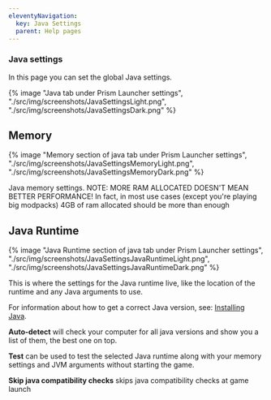 ```yaml
---
eleventyNavigation:
  key: Java Settings
  parent: Help pages
--- 
```


### Java settings

In this page you can set the global Java settings.

<div class="row">
  <div class="column">
      {% image "Java tab under Prism Launcher settings", "./src/img/screenshots/JavaSettingsLight.png", "./src/img/screenshots/JavaSettingsDark.png" %}
  </div>
</div>

## Memory

<div class="row">
  <div class="column">
      {% image "Memory section of java tab under Prism Launcher settings", "./src/img/screenshots/JavaSettingsMemoryLight.png", "./src/img/screenshots/JavaSettingsMemoryDark.png" %}
  </div>
</div>

Java memory settings.
NOTE: MORE RAM ALLOCATED DOESN'T MEAN BETTER PERFORMANCE! In fact, in most use cases (except you're playing big modpacks) 4GB of ram allocated should be more than enough

## Java Runtime

<div class="row">
  <div class="column">
      {% image "Java Runtime section of java tab under Prism Launcher settings", "./src/img/screenshots/JavaSettingsJavaRuntimeLight.png", "./src/img/screenshots/JavaSettingsJavaRuntimeDark.png" %}
  </div>
</div>

This is where the settings for the Java runtime live, like the location of the runtime and any Java arguments to use.

For information about how to get a correct Java version, see: [Installing Java](../../getting-started/installing-java).

**Auto-detect** will check your computer for all java versions and show you a list of them, the best one on top.

**Test** can be used to test the selected Java runtime along with your memory settings and JVM arguments without starting the game.

**Skip java compatibility checks** skips java compatibility checks at game launch
